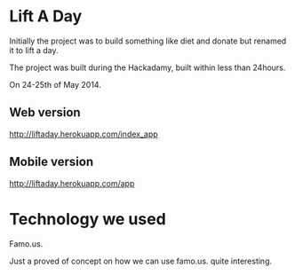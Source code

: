 Lift A Day
===================

Initially the project was to build something like diet and donate but renamed it to lift a day.

The project was built during the Hackadamy, built within less than 24hours.

On 24-25th of May 2014.

## Web version
http://liftaday.herokuapp.com/index_app

## Mobile version
http://liftaday.herokuapp.com/app

Technology we used
===================

Famo.us.

Just a proved of concept on how we can use famo.us. quite interesting.
